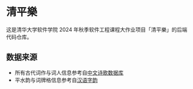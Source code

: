 # 清平樂
这是清华大学软件学院 2024 年秋季软件工程课程大作业项目「清平樂」的后端代码仓库。

## 数据来源

- 所有古代词作与词人信息参考自[中文诗歌数据库](https://github.com/chinese-poetry/chinese-poetry)
- 平水韵与词牌格信息参考自[汉语字韵](https://github.com/charlesix59/chinese_word_rhyme)


